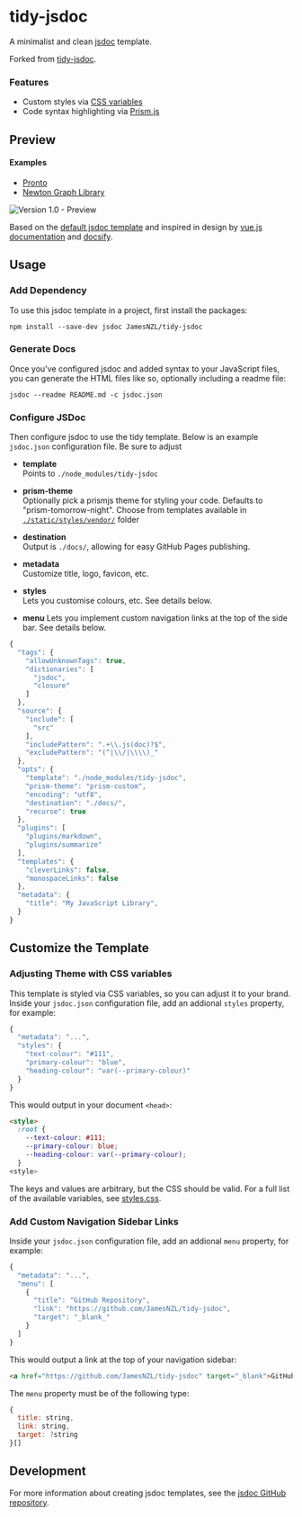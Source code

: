 # tidy-jsdoc

A minimalist and clean [jsdoc](https://jsdoc.app/index.html) template. 

Forked from [tidy-jsdoc](https://github.com/julie-ng/tidy-jsdoc).

### Features

 - Custom styles via [CSS variables](#adjusting-theme-with-css-variables)
 - Code syntax highlighting via [Prism.js](https://prismjs.com/)

## Preview

#### Examples

- [Pronto](https://jamesnzl.github.io/Pronto)
- [Newton Graph Library](https://julie-ng.github.io/newtonjs-graph/)

<img src="./images/v1-preview-newtonjs.png" alt="Version 1.0 - Preview" style="max-width:100%;">

Based on the [default jsdoc template](https://github.com/jsdoc/jsdoc/tree/master/templates) and inspired in design by [vue.js documentation](https://vuejs.org/v2/api/) and [docsify](https://docsify.js.org).

## Usage

### Add Dependency

To use this jsdoc template in a project, first install the packages:

```
npm install --save-dev jsdoc JamesNZL/tidy-jsdoc
```

### Generate Docs

Once you've configured jsdoc and added syntax to your JavaScript files, you can generate the HTML files like so, optionally including a readme file:

```
jsdoc --readme README.md -c jsdoc.json
```

### Configure JSDoc

Then configure jsdoc to use the tidy template. Below is an example `jsdoc.json` configuration file. Be sure to adjust

- **template**  
	Points to `./node_modules/tidy-jsdoc`

- **prism-theme**  
	Optionally pick a prismjs theme for styling your code. Defaults to "prism-tomorrow-night". Choose from templates available in [`./static/styles/vendor/`](./static/styles/vendor/) folder

- **destination**  
	Output is `./docs/`, allowing for easy GitHub Pages publishing.

- **metadata**  
	Customize title, logo, favicon, etc.

- **styles**  
	Lets you customise colours, etc. See details below.

- **menu**
  Lets you implement custom navigation links at the top of the side bar. See details below.

```javascript
{
  "tags": {
    "allowUnknownTags": true,
    "dictionaries": [
      "jsdoc",
      "closure"
    ]
  },
  "source": {
    "include": [
      "src"
    ],
    "includePattern": ".+\\.js(doc)?$",
    "excludePattern": "(^|\\/|\\\\)_"
  },
  "opts": {
    "template": "./node_modules/tidy-jsdoc",
    "prism-theme": "prism-custom",
    "encoding": "utf8",
    "destination": "./docs/",
    "recurse": true
  },
  "plugins": [
    "plugins/markdown",
    "plugins/summarize"
  ],
  "templates": {
    "cleverLinks": false,
    "monospaceLinks": false
  },
  "metadata": {
    "title": "My JavaScript Library",
  }
}
```

## Customize the Template

### Adjusting Theme with CSS variables

This template is styled via CSS variables, so you can adjust it to your brand. Inside your `jsdoc.json` configuration file, add an addional `styles` property, for example:

```javascript
{
  "metadata": "...",
  "styles": {
    "text-colour": "#111",		
    "primary-colour": "blue",
    "heading-colour": "var(--primary-colour)"
  }	
}
```

This would output in your document `<head>`:

```html
<style>
  :root {
    --text-colour: #111;
    --primary-colour: blue;
    --heading-colour: var(--primary-colour);
  }
<style>
```
The keys and values are arbitrary, but the CSS should be valid. For a full list of the available variables, see [styles.css](./static/styles/styles.css).

### Add Custom Navigation Sidebar Links

Inside your `jsdoc.json` configuration file, add an addional `menu` property, for example:

```javascript
{
  "metadata": "...",
  "menu": [
    {
      "title": "GitHub Repository",		
      "link": "https://github.com/JamesNZL/tidy-jsdoc",
      "target": "_blank_"
    }
  ]
}
```

This would output a link at the top of your navigation sidebar:

```html
<a href="https://github.com/JamesNZL/tidy-jsdoc" target="_blank">GitHub Repository</a>
```

The `menu` property must be of the following type:

```javascript
{
  title: string,
  link: string,
  target: ?string
}[]
```

## Development

For more information about creating jsdoc templates, see the [jsdoc GitHub repository](https://github.com/jsdoc/jsdoc/tree/master/templates).